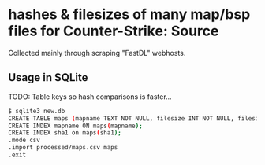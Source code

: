 # hashes & filesizes of many map/bsp files for Counter-Strike: Source

Collected mainly through scraping "FastDL" webhosts.

## Usage in SQLite
TODO: Table keys so hash comparisons is faster...
```bash
$ sqlite3 new.db
CREATE TABLE maps (mapname TEXT NOT NULL, filesize INT NOT NULL, filesize_bz2 INT NOT NULL, sha1 TEXT NOT NULL);
CREATE INDEX mapname ON maps(mapname);
CREATE INDEX sha1 on maps(sha1);
.mode csv
.import processed/maps.csv maps
.exit
```
